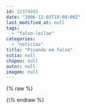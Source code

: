 ```yaml
---
id: 12374893
date: "2006-12-03T18:08:00Z"
last_modified_at: null
tags:
  - "falso-leilao"
categories:
  - "noticias"
title: "Pisando em falso"
sutia: null
chapeu: null
autor: null
imagem: null
---
```

{\% raw %}
<p> </p>
{\% endraw %}